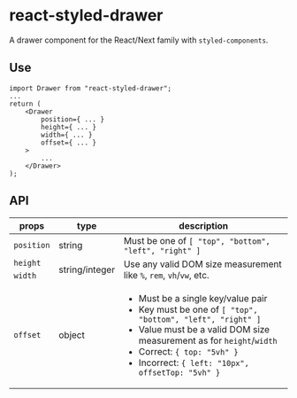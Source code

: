 # react-styled-drawer

A drawer component for the React/Next family with `styled-components`.

## Use

```
import Drawer from "react-styled-drawer";
...
return (
    <Drawer
        position={ ... }
        height={ ... }
        width={ ... }
        offset={ ... }
    >
        ...
    </Drawer>
);
```

## API

<table>
  <thead>
    <tr>
      <th>props</th>
      <th>type</th>
      <th>description</th>
    </tr>
  </thead>
  <tbody>
    <tr>
      <td><code>position</code></td>
      <td>string</td>
      <td>Must be one of <code>[ "top", "bottom", "left", "right" ]</code></td>
    </tr>
    <tr>
      <td><code>height</code></td>
      <td rowspan="2">string/integer</td>
      <td rowspan="2">Use any valid DOM size measurement like <code>%</code>, <code>rem</code>, <code>vh</code>/<code>vw</code>, etc.</td>
    </tr>
    <tr>
      <td><code>width</code></td>
    </tr>
    <tr>
      <td><code>offset</code></td>
      <td>object</td>
      <td>
        <ul>
            <li>Must be a single key/value pair</li>
            <li>Key must be one of <code>[ "top", "bottom", "left", "right" ]</code></li>
            <li>Value must be a valid DOM size measurement as for <code>height</code>/<code>width</code></li>
            <li>Correct: <code>{ top: "5vh" }</code></li>
            <li>Incorrect: <code>{ left: "10px", offsetTop: "5vh" }</code></li>
        </ul>
      </td>
    </tr>
  </tbody>
</table>
